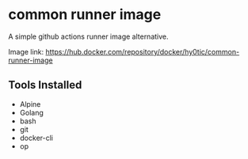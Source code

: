 # common runner image
A simple github actions runner image alternative.

Image link: https://hub.docker.com/repository/docker/hy0tic/common-runner-image

## Tools Installed
- Alpine
- Golang
- bash
- git
- docker-cli
- op
